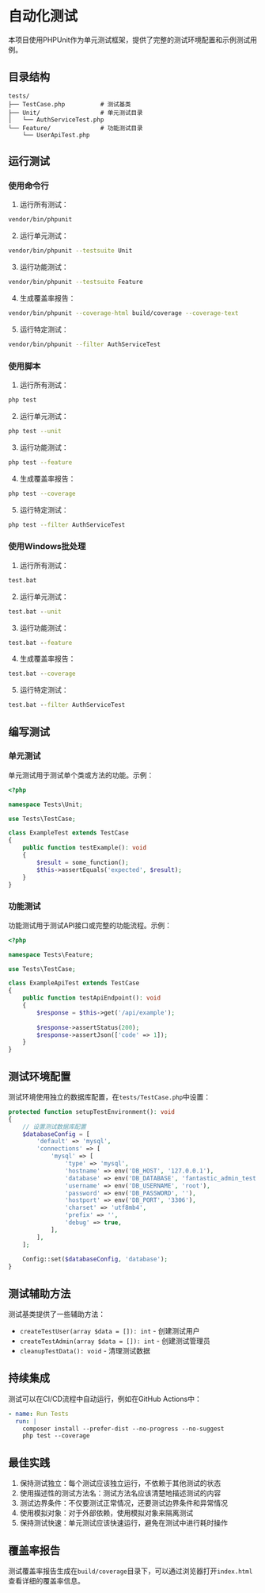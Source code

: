 # 自动化测试

本项目使用PHPUnit作为单元测试框架，提供了完整的测试环境配置和示例测试用例。

## 目录结构

```
tests/
├── TestCase.php          # 测试基类
├── Unit/                 # 单元测试目录
│   └── AuthServiceTest.php
└── Feature/              # 功能测试目录
    └── UserApiTest.php
```

## 运行测试

### 使用命令行

1. 运行所有测试：
```bash
vendor/bin/phpunit
```

2. 运行单元测试：
```bash
vendor/bin/phpunit --testsuite Unit
```

3. 运行功能测试：
```bash
vendor/bin/phpunit --testsuite Feature
```

4. 生成覆盖率报告：
```bash
vendor/bin/phpunit --coverage-html build/coverage --coverage-text
```

5. 运行特定测试：
```bash
vendor/bin/phpunit --filter AuthServiceTest
```

### 使用脚本

1. 运行所有测试：
```bash
php test
```

2. 运行单元测试：
```bash
php test --unit
```

3. 运行功能测试：
```bash
php test --feature
```

4. 生成覆盖率报告：
```bash
php test --coverage
```

5. 运行特定测试：
```bash
php test --filter AuthServiceTest
```

### 使用Windows批处理

1. 运行所有测试：
```cmd
test.bat
```

2. 运行单元测试：
```cmd
test.bat --unit
```

3. 运行功能测试：
```cmd
test.bat --feature
```

4. 生成覆盖率报告：
```cmd
test.bat --coverage
```

5. 运行特定测试：
```cmd
test.bat --filter AuthServiceTest
```

## 编写测试

### 单元测试

单元测试用于测试单个类或方法的功能。示例：

```php
<?php

namespace Tests\Unit;

use Tests\TestCase;

class ExampleTest extends TestCase
{
    public function testExample(): void
    {
        $result = some_function();
        $this->assertEquals('expected', $result);
    }
}
```

### 功能测试

功能测试用于测试API接口或完整的功能流程。示例：

```php
<?php

namespace Tests\Feature;

use Tests\TestCase;

class ExampleApiTest extends TestCase
{
    public function testApiEndpoint(): void
    {
        $response = $this->get('/api/example');
        
        $response->assertStatus(200);
        $response->assertJson(['code' => 1]);
    }
}
```

## 测试环境配置

测试环境使用独立的数据库配置，在`tests/TestCase.php`中设置：

```php
protected function setupTestEnvironment(): void
{
    // 设置测试数据库配置
    $databaseConfig = [
        'default' => 'mysql',
        'connections' => [
            'mysql' => [
                'type' => 'mysql',
                'hostname' => env('DB_HOST', '127.0.0.1'),
                'database' => env('DB_DATABASE', 'fantastic_admin_test'),
                'username' => env('DB_USERNAME', 'root'),
                'password' => env('DB_PASSWORD', ''),
                'hostport' => env('DB_PORT', '3306'),
                'charset' => 'utf8mb4',
                'prefix' => '',
                'debug' => true,
            ],
        ],
    ];
    
    Config::set($databaseConfig, 'database');
}
```

## 测试辅助方法

测试基类提供了一些辅助方法：

- `createTestUser(array $data = []): int` - 创建测试用户
- `createTestAdmin(array $data = []): int` - 创建测试管理员
- `cleanupTestData(): void` - 清理测试数据

## 持续集成

测试可以在CI/CD流程中自动运行，例如在GitHub Actions中：

```yaml
- name: Run Tests
  run: |
    composer install --prefer-dist --no-progress --no-suggest
    php test --coverage
```

## 最佳实践

1. 保持测试独立：每个测试应该独立运行，不依赖于其他测试的状态
2. 使用描述性的测试方法名：测试方法名应该清楚地描述测试的内容
3. 测试边界条件：不仅要测试正常情况，还要测试边界条件和异常情况
4. 使用模拟对象：对于外部依赖，使用模拟对象来隔离测试
5. 保持测试快速：单元测试应该快速运行，避免在测试中进行耗时操作

## 覆盖率报告

测试覆盖率报告生成在`build/coverage`目录下，可以通过浏览器打开`index.html`查看详细的覆盖率信息。
